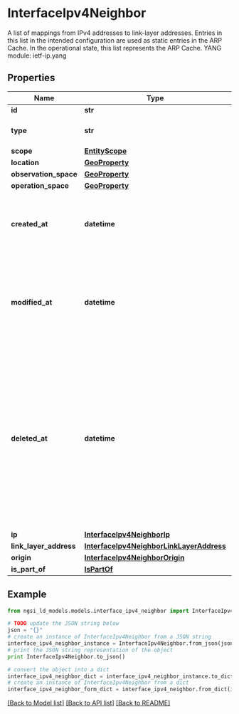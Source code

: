 # InterfaceIpv4Neighbor

A list of mappings from IPv4 addresses to link-layer addresses.  Entries in this list in the intended configuration are used as static entries in the ARP Cache.  In the operational state, this list represents the ARP Cache.  YANG module: ietf-ip.yang 

## Properties

Name | Type | Description | Notes
------------ | ------------- | ------------- | -------------
**id** | **str** | Entity id.  | [optional] 
**type** | **str** | NGSI-LD Entity identifier. It has to be InterfaceIpv4Neighbor. | [default to 'InterfaceIpv4Neighbor']
**scope** | [**EntityScope**](EntityScope.md) |  | [optional] 
**location** | [**GeoProperty**](GeoProperty.md) |  | [optional] 
**observation_space** | [**GeoProperty**](GeoProperty.md) |  | [optional] 
**operation_space** | [**GeoProperty**](GeoProperty.md) |  | [optional] 
**created_at** | **datetime** | Is defined as the temporal Property at which the Entity, Property or Relationship was entered into an NGSI-LD system.  | [optional] [readonly] 
**modified_at** | **datetime** | Is defined as the temporal Property at which the Entity, Property or Relationship was last modified in an NGSI-LD system, e.g. in order to correct a previously entered incorrect value.  | [optional] [readonly] 
**deleted_at** | **datetime** | Is defined as the temporal Property at which the Entity, Property or Relationship was deleted from an NGSI-LD system.  Entity deletion timestamp. See clause 4.8 It is only used in notifications reporting deletions and in the Temporal Representation of Entities (clause 4.5.6), Properties (clause 4.5.7), Relationships (clause 4.5.8) and LanguageProperties (clause 5.2.32).  | [optional] [readonly] 
**ip** | [**InterfaceIpv4NeighborIp**](InterfaceIpv4NeighborIp.md) |  | [optional] 
**link_layer_address** | [**InterfaceIpv4NeighborLinkLayerAddress**](InterfaceIpv4NeighborLinkLayerAddress.md) |  | 
**origin** | [**InterfaceIpv4NeighborOrigin**](InterfaceIpv4NeighborOrigin.md) |  | [optional] 
**is_part_of** | [**IsPartOf**](IsPartOf.md) |  | 

## Example

```python
from ngsi_ld_models.models.interface_ipv4_neighbor import InterfaceIpv4Neighbor

# TODO update the JSON string below
json = "{}"
# create an instance of InterfaceIpv4Neighbor from a JSON string
interface_ipv4_neighbor_instance = InterfaceIpv4Neighbor.from_json(json)
# print the JSON string representation of the object
print InterfaceIpv4Neighbor.to_json()

# convert the object into a dict
interface_ipv4_neighbor_dict = interface_ipv4_neighbor_instance.to_dict()
# create an instance of InterfaceIpv4Neighbor from a dict
interface_ipv4_neighbor_form_dict = interface_ipv4_neighbor.from_dict(interface_ipv4_neighbor_dict)
```
[[Back to Model list]](../README.md#documentation-for-models) [[Back to API list]](../README.md#documentation-for-api-endpoints) [[Back to README]](../README.md)


